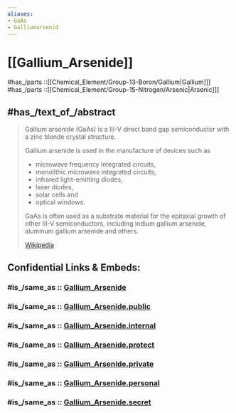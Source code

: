 ```yaml
---
aliases:
- GaAs
- Galliumarsenid
---
```


# [[Gallium_Arsenide]] 

#has_/parts ::[[Chemical_Element/Group-13-Boron/Gallium|Gallium]]] 
#has_/parts ::[[Chemical_Element/Group-15-Nitrogen/Arsenic|Arsenic]]] 

## #has_/text_of_/abstract 


> Gallium arsenide (GaAs) is a III-V direct band gap semiconductor 
> with a zinc blende crystal structure.
>
> Gallium arsenide is used in the manufacture of devices such as 
> - microwave frequency integrated circuits, 
> - monolithic microwave integrated circuits, 
> - infrared light-emitting diodes, 
> - laser diodes, 
> - solar cells and 
> - optical windows.
>
> GaAs is often used as a substrate material for the epitaxial growth of other III-V semiconductors, 
> including indium gallium arsenide, aluminum gallium arsenide and others.
>
> [Wikipedia](https://en.wikipedia.org/wiki/Gallium%20arsenide)


## Confidential Links & Embeds: 

### #is_/same_as :: [Gallium_Arsenide](/_Standards/Chemistry/Gallium_Arsenide.md) 

### #is_/same_as :: [Gallium_Arsenide.public](/_public/Chemistry/Gallium_Arsenide.public.md) 

### #is_/same_as :: [Gallium_Arsenide.internal](/_internal/Chemistry/Gallium_Arsenide.internal.md) 

### #is_/same_as :: [Gallium_Arsenide.protect](/_protect/Chemistry/Gallium_Arsenide.protect.md) 

### #is_/same_as :: [Gallium_Arsenide.private](/_private/Chemistry/Gallium_Arsenide.private.md) 

### #is_/same_as :: [Gallium_Arsenide.personal](/_personal/Chemistry/Gallium_Arsenide.personal.md) 

### #is_/same_as :: [Gallium_Arsenide.secret](/_secret/Chemistry/Gallium_Arsenide.secret.md)

